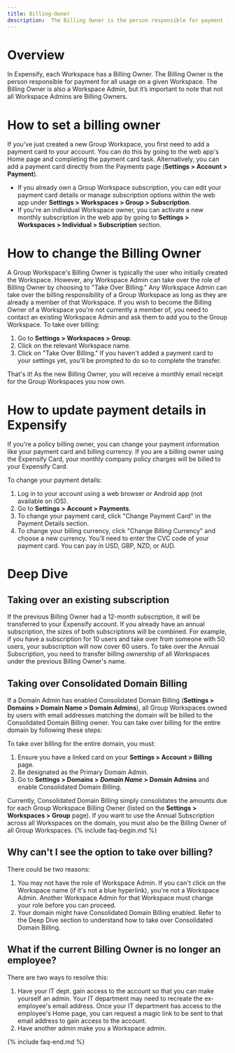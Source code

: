 ```yaml
---
title: Billing-Owner
description:  The Billing Owner is the person responsible for payment for all usage on a given Workspace
---
```

# Overview
In Expensify, each Workspace has a Billing Owner. The Billing Owner is the person responsible for payment for all usage on a given Workspace. The Billing Owner is also a Workspace Admin, but it’s important to note that not all Workspace Admins are Billing Owners.
# How to set a billing owner
If you've just created a new Group Workspace, you first need to add a payment card to your account. You can do this by going to the web app's Home page and completing the payment card task. Alternatively, you can add a payment card directly from the Payments page (**Settings > Account > Payment**).
- If you already own a Group Workspace subscription, you can edit your payment card details or manage subscription options within the web app under **Settings > Workspaces > Group > Subscription**.
- If you're an individual Workspace owner, you can activate a new monthly subscription in the web app by going to **Settings > Workspaces > Individual > Subscription** section.
# How to change the Billing Owner
A Group Workspace's Billing Owner is typically the user who initially created the Workspace. However, any Workspace Admin can take over the role of Billing Owner by choosing to "Take Over Billing."
Any Workspace Admin can take over the billing responsibility of a Group Workspace as long as they are already a member of that Workspace. If you wish to become the Billing Owner of a Workspace you're not currently a member of, you need to contact an existing Workspace Admin and ask them to add you to the Group Workspace.
To take over billing:
1. Go to **Settings > Workspaces > Group**.
1. Click on the relevant Workspace name.
1. Click on "Take Over Billing." If you haven't added a payment card to your settings yet, you'll be prompted to do so to complete the transfer.

That's it! As the new Billing Owner, you will receive a monthly email receipt for the Group Workspaces you now own.
# How to update payment details in Expensify
If you're a policy billing owner, you can change your payment information like your payment card and billing currency. If you are a billing owner using the Expensify Card, your monthly company policy charges will be billed to your Expensify Card.

To change your payment details:
1. Log in to your account using a web browser or Android app (not available on iOS).
1. Go to **Settings > Account > Payments**.
1. To change your payment card, click "Change Payment Card" in the Payment Details section.
1. To change your billing currency, click "Change Billing Currency" and choose a new currency. You'll need to enter the CVC code of your payment card. You can pay in USD, GBP, NZD, or AUD.
# Deep Dive
## Taking over an existing subscription
If the previous Billing Owner had a 12-month subscription, it will be transferred to your Expensify account. If you already have an annual subscription, the sizes of both subscriptions will be combined. For example, if you have a subscription for 10 users and take over from someone with 50 users, your subscription will now cover 60 users. To take over the Annual Subscription, you need to transfer billing ownership of all Workspaces under the previous Billing Owner's name.

## Taking over Consolidated Domain Billing
If a Domain Admin has enabled Consolidated Domain Billing (**Settings > Domains > Domain Name > Domain Admins**), all Group Workspaces owned by users with email addresses matching the domain will be billed to the Consolidated Domain Billing owner. You can take over billing for the entire domain by following these steps:

To take over billing for the entire domain, you must:
1. Ensure you have a linked card on your **Settings > Account > Billing** page.
1. Be designated as the Primary Domain Admin.
1. Go to **Settings > Domains > _Domain Name_ > Domain Admins** and enable Consolidated Domain Billing.

Currently, Consolidated Domain Billing simply consolidates the amounts due for each Group Workspace Billing Owner (listed on the **Settings > Workspaces > Group** page). If you want to use the Annual Subscription across all Workspaces on the domain, you must also be the Billing Owner of all Group Workspaces.
{% include faq-begin.md %}
## Why can't I see the option to take over billing?
There could be two reasons:
1. You may not have the role of Workspace Admin. If you can't click on the Workspace name (if it's not a blue hyperlink), you're not a Workspace Admin. Another Workspace Admin for that Workspace must change your role before you can proceed.
1. Your domain might have Consolidated Domain Billing enabled. Refer to the Deep Dive section to understand how to take over Consolidated Domain Billing.
## What if the current Billing Owner is no longer an employee?
There are two ways to resolve this:
1. Have your IT dept. gain access to the account so that you can make yourself an admin. Your IT department may need to recreate the ex-employee's email address. Once your IT department has access to the employee's Home page, you can request a magic link to be sent to that email address to gain access to the account.
1. Have another admin make you a Workspace admin.

{% include faq-end.md %}
